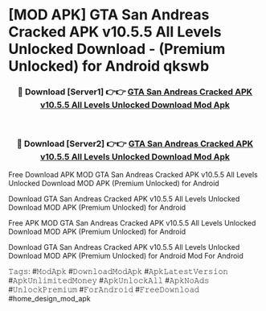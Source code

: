 # [MOD APK] GTA San Andreas Cracked APK v10.5.5 All Levels Unlocked Download - (Premium Unlocked) for Android qkswb



<div align="center">
<h3>🔴 Download [Server1] 👉👉 <a href="https://momento.my/?title=GTA_San_Andreas_Cracked_APK_v10.5.5_All_Levels_Unlocked_Download">GTA San Andreas Cracked APK v10.5.5 All Levels Unlocked Download Mod Apk</a></h3><br>

<h3>🔴 Download [Server2] 👉👉 <a href="https://momento.my/?title=GTA_San_Andreas_Cracked_APK_v10.5.5_All_Levels_Unlocked_Download">GTA San Andreas Cracked APK v10.5.5 All Levels Unlocked Download Mod Apk</a></h3>
</div>



Free Download APK MOD GTA San Andreas Cracked APK v10.5.5 All Levels Unlocked Download MOD APK (Premium Unlocked) for Android

Download GTA San Andreas Cracked APK v10.5.5 All Levels Unlocked Download MOD APK (Premium Unlocked) for Android

Free APK MOD GTA San Andreas Cracked APK v10.5.5 All Levels Unlocked Download MOD APK (Premium Unlocked) for Android

Download GTA San Andreas Cracked APK v10.5.5 All Levels Unlocked Download MOD APK (Premium Unlocked) for Android Mod For Android

𝚃𝚊𝚐𝚜: #𝙼𝚘𝚍𝙰𝚙𝚔 #𝙳𝚘𝚠𝚗𝚕𝚘𝚊𝚍𝙼𝚘𝚍𝙰𝚙𝚔 #𝙰𝚙𝚔𝙻𝚊𝚝𝚎𝚜𝚝𝚅𝚎𝚛𝚜𝚒𝚘𝚗 #𝙰𝚙𝚔𝚄𝚗𝚕𝚒𝚖𝚒𝚝𝚎𝚍𝙼𝚘𝚗𝚎𝚢 #𝙰𝚙𝚔𝚄𝚗𝚕𝚘𝚌𝚔𝙰𝚕𝚕 #𝙰𝚙𝚔𝙽𝚘𝙰𝚍𝚜 #𝚄𝚗𝚕𝚘𝚌𝚔𝙿𝚛𝚎𝚖𝚒𝚞𝚖 #𝙵𝚘𝚛𝙰𝚗𝚍𝚛𝚘𝚒𝚍 #𝙵𝚛𝚎𝚎𝙳𝚘𝚠𝚗𝚕𝚘𝚊𝚍 #home_design_mod_apk
